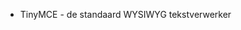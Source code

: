 <!-- Filename: Help4.x:TinyMCE / Display title: TinyMCE -->

- TinyMCE - de standaard WYSIWYG
  tekstverwerker
